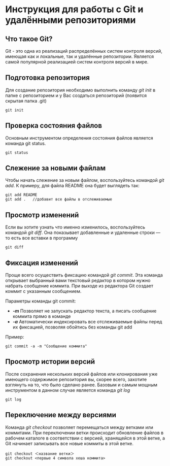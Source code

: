 # Инструкция для работы с Git и удалёнными репозиториями

## Что такое Git?
Git - это одна из реализаций распределённых систем контроля версий, имеющая как и локальные, так и удалённые репозитории. Является самой популярной реализацией систем контроля версий в мире.

## Подготовка репозитория
Для создание репозитория необходимо выполнить команду *git init* в папке с репозиторием и у Вас создаться репозиторий (появится скрытая папка .git)

    git init

## Проверка состояния файлов
Основным инструментом определения состояния файлов является команда
git status.

    git status

## Слежение за новыми файлам
Чтобы начать слежение за новым файлом, воспользуйтесь командой *git add*. К примеру, для файла README она будет выглядеть так:

    git add README
    git add .   //добавит все файлы в отслеживаемые

## Просмотр изменений

Если вы хотите узнать что именно изменилось, воспользуйтесь командой *git diff*. Она показывает добавленные и удаленные строки — то есть все вставки в программу

    git diff

## Фиксация изменений

Проще всего осуществить фиксацию командой *git commit*. Эта команда открывает выбранный вами текстовый редактор в котором нужно набрать сообщение коммита. При выходе из редактора Git создает коммит с указанным сообщением. 

Параметры команды git commit:
* ***-m*** Позволяет не запускать редактор текста, а писать сообщение коммита прямо в команде
* ***-a***  Автоматически индексировать
все отслеживаемые файлы перед их фиксацией, позволяя обойтись без команды git add 

Пример:

    git commit -a -m "Сообщение коммита"

## Просмотр истории версий
После сохранения нескольких версий файлов или клонирования уже имеющего
содержимое репозитория вы, скорее всего, захотите взглянуть на то, что было сделано ранее. Базовым и самым мощным инструментом в данном случае является команда *git log*

    git log

## Переключение между версиями
Команда *git checkout* позволяет перемещаться между ветками или коммитами. При переключении ветки происходит обновление файлов в рабочем каталоге в соответствии с версией, хранящейся в этой ветке, а Git начинает записывать все новые коммиты в этой ветке. 

    git checkout ＜название ветки＞
    git checkout <первые 4 символа хеша коммита>

